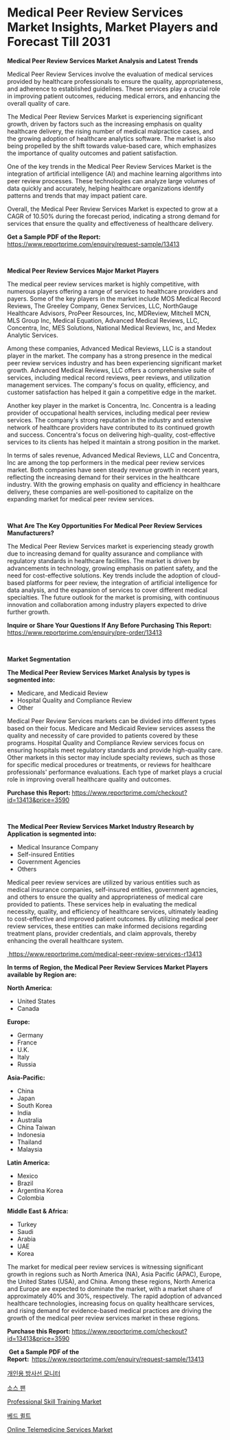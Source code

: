 <p><h1>Medical Peer Review Services Market Insights, Market Players and Forecast Till 2031</h1></p><p><strong>Medical Peer Review Services Market Analysis and Latest Trends</strong></p>
<p><p>Medical Peer Review Services involve the evaluation of medical services provided by healthcare professionals to ensure the quality, appropriateness, and adherence to established guidelines. These services play a crucial role in improving patient outcomes, reducing medical errors, and enhancing the overall quality of care.</p><p>The Medical Peer Review Services Market is experiencing significant growth, driven by factors such as the increasing emphasis on quality healthcare delivery, the rising number of medical malpractice cases, and the growing adoption of healthcare analytics software. The market is also being propelled by the shift towards value-based care, which emphasizes the importance of quality outcomes and patient satisfaction.</p><p>One of the key trends in the Medical Peer Review Services Market is the integration of artificial intelligence (AI) and machine learning algorithms into peer review processes. These technologies can analyze large volumes of data quickly and accurately, helping healthcare organizations identify patterns and trends that may impact patient care.</p><p>Overall, the Medical Peer Review Services Market is expected to grow at a CAGR of 10.50% during the forecast period, indicating a strong demand for services that ensure the quality and effectiveness of healthcare delivery.</p></p>
<p><strong>Get a Sample PDF of the Report:&nbsp;</strong> <a href="https://www.reportprime.com/enquiry/request-sample/13413">https://www.reportprime.com/enquiry/request-sample/13413</a></p>
<p>&nbsp;</p>
<p><strong>Medical Peer Review Services Major Market Players</strong></p>
<p><p>The medical peer review services market is highly competitive, with numerous players offering a range of services to healthcare providers and payers. Some of the key players in the market include MOS Medical Record Reviews, The Greeley Company, Genex Services, LLC, NorthGauge Healthcare Advisors, ProPeer Resources, Inc, MDReview, Mitchell MCN, MLS Group Inc, Medical Equation, Advanced Medical Reviews, LLC, Concentra, Inc, MES Solutions, National Medical Reviews, Inc, and Medex Analytic Services.</p><p>Among these companies, Advanced Medical Reviews, LLC is a standout player in the market. The company has a strong presence in the medical peer review services industry and has been experiencing significant market growth. Advanced Medical Reviews, LLC offers a comprehensive suite of services, including medical record reviews, peer reviews, and utilization management services. The company's focus on quality, efficiency, and customer satisfaction has helped it gain a competitive edge in the market.</p><p>Another key player in the market is Concentra, Inc. Concentra is a leading provider of occupational health services, including medical peer review services. The company's strong reputation in the industry and extensive network of healthcare providers have contributed to its continued growth and success. Concentra's focus on delivering high-quality, cost-effective services to its clients has helped it maintain a strong position in the market.</p><p>In terms of sales revenue, Advanced Medical Reviews, LLC and Concentra, Inc are among the top performers in the medical peer review services market. Both companies have seen steady revenue growth in recent years, reflecting the increasing demand for their services in the healthcare industry. With the growing emphasis on quality and efficiency in healthcare delivery, these companies are well-positioned to capitalize on the expanding market for medical peer review services.</p></p>
<p>&nbsp;</p>
<p><strong>What Are The Key Opportunities For Medical Peer Review Services Manufacturers?</strong></p>
<p><p>The Medical Peer Review Services market is experiencing steady growth due to increasing demand for quality assurance and compliance with regulatory standards in healthcare facilities. The market is driven by advancements in technology, growing emphasis on patient safety, and the need for cost-effective solutions. Key trends include the adoption of cloud-based platforms for peer review, the integration of artificial intelligence for data analysis, and the expansion of services to cover different medical specialties. The future outlook for the market is promising, with continuous innovation and collaboration among industry players expected to drive further growth.</p></p>
<p><strong>Inquire or Share Your Questions If Any Before Purchasing This Report:</strong> <a href="https://www.reportprime.com/enquiry/pre-order/13413">https://www.reportprime.com/enquiry/pre-order/13413</a></p>
<p>&nbsp;</p>
<p><strong>Market Segmentation</strong></p>
<p><strong>The Medical Peer Review Services Market Analysis by types is segmented into:</strong></p>
<p><ul><li>Medicare, and Medicaid Review</li><li>Hospital Quality and Compliance Review</li><li>Other</li></ul></p>
<p><p>Medical Peer Review Services markets can be divided into different types based on their focus. Medicare and Medicaid Review services assess the quality and necessity of care provided to patients covered by these programs. Hospital Quality and Compliance Review services focus on ensuring hospitals meet regulatory standards and provide high-quality care. Other markets in this sector may include specialty reviews, such as those for specific medical procedures or treatments, or reviews for healthcare professionals' performance evaluations. Each type of market plays a crucial role in improving overall healthcare quality and outcomes.</p></p>
<p><strong>Purchase this Report:&nbsp;</strong><a href="https://www.reportprime.com/checkout?id=13413&price=3590">https://www.reportprime.com/checkout?id=13413&price=3590</a></p>
<p>&nbsp;</p>
<p><strong>The Medical Peer Review Services Market Industry Research by Application is segmented into:</strong></p>
<p><ul><li>Medical Insurance Company</li><li>Self-insured Entities</li><li>Government Agencies</li><li>Others</li></ul></p>
<p><p>Medical peer review services are utilized by various entities such as medical insurance companies, self-insured entities, government agencies, and others to ensure the quality and appropriateness of medical care provided to patients. These services help in evaluating the medical necessity, quality, and efficiency of healthcare services, ultimately leading to cost-effective and improved patient outcomes. By utilizing medical peer review services, these entities can make informed decisions regarding treatment plans, provider credentials, and claim approvals, thereby enhancing the overall healthcare system.</p></p>
<p><a href="https://www.reportprime.com/medical-peer-review-services-r13413">&nbsp;https://www.reportprime.com/medical-peer-review-services-r13413</a></p>
<p><strong>In terms of Region, the Medical Peer Review Services Market Players available by Region are:</strong></p>
<p>
    <p> <strong> North America: </strong>
        <ul>
            <li>United States</li>
            <li>Canada</li>
        </ul>
        </p> 
    <p> <strong> Europe: </strong>
        <ul>
            <li>Germany</li>
            <li>France</li>
            <li>U.K.</li>
            <li>Italy</li>
            <li>Russia</li>
        </ul>
        </p> 
    <p> <strong> Asia-Pacific: </strong>
        <ul>
            <li>China</li>
            <li>Japan</li>
            <li>South Korea</li>
            <li>India</li>
            <li>Australia</li>
            <li>China Taiwan</li>
            <li>Indonesia</li>
            <li>Thailand</li>
            <li>Malaysia</li>
        </ul>
        </p> 
    <p> <strong> Latin America: </strong>
        <ul>
            <li>Mexico</li>
            <li>Brazil</li>
            <li>Argentina Korea</li>
            <li>Colombia</li>
        </ul>
        </p> 
    <p> <strong> Middle East & Africa: </strong>
        <ul>
            <li>Turkey</li>
            <li>Saudi</li>
            <li>Arabia</li>
            <li>UAE</li>
            <li>Korea</li>
        </ul>
    </p>
    </p>
<p><p>The market for medical peer review services is witnessing significant growth in regions such as North America (NA), Asia Pacific (APAC), Europe, the United States (USA), and China. Among these regions, North America and Europe are expected to dominate the market, with a market share of approximately 40% and 30%, respectively. The rapid adoption of advanced healthcare technologies, increasing focus on quality healthcare services, and rising demand for evidence-based medical practices are driving the growth of the medical peer review services market in these regions.</p></p>
<p><strong>Purchase this Report: </strong><a href="https://www.reportprime.com/checkout?id=13413&price=3590">https://www.reportprime.com/checkout?id=13413&price=3590</a></p>
<p>&nbsp;<strong>Get a Sample PDF of the Report:&nbsp;&nbsp;</strong><a href="https://www.reportprime.com/enquiry/request-sample/13413">https://www.reportprime.com/enquiry/request-sample/13413</a></p>
<p><strong></strong></p>
<p><p><a href="https://medium.com/@axintepreda1/%EA%B0%9C%EC%9D%B8-%EB%B0%A9%EC%82%AC%EC%84%A0-%EB%AA%A8%EB%8B%88%ED%84%B0-%EC%8B%9C%EC%9E%A5-%EA%B7%9C%EB%AA%A8%EB%8A%94-%EA%B8%80%EB%A1%9C%EB%B2%8C-%EC%82%B0%EC%97%85%EC%97%90%EC%84%9C-%EC%B5%9C%EC%A0%81%EC%9D%98-%EB%A7%88%EC%BC%80%ED%8C%85-%EC%B1%84%EB%84%90%EC%9D%84-%EB%B3%B4%EC%97%AC%EC%A4%8D%EB%8B%88%EB%8B%A4-3ecd244a8f17">개인용 방사선 모니터</a></p><p><a href="https://github.com/vskv4779xr1/Market-Research-Report-List-1/blob/main/603459722480.md">소스 팬</a></p><p><a href="https://github.com/juancolorado15/Market-Research-Report-List-2/blob/main/professional-skill-training-market.md">Professional Skill Training Market</a></p><p><a href="https://github.com/CliftonFisher9067/Market-Research-Report-List-1/blob/main/193248322482.md">베드 퀼트</a></p><p><a href="https://github.com/mahnoor2003/Market-Research-Report-List-4/blob/main/online-telemedicine-services-market.md">Online Telemedicine Services Market</a></p></p>
